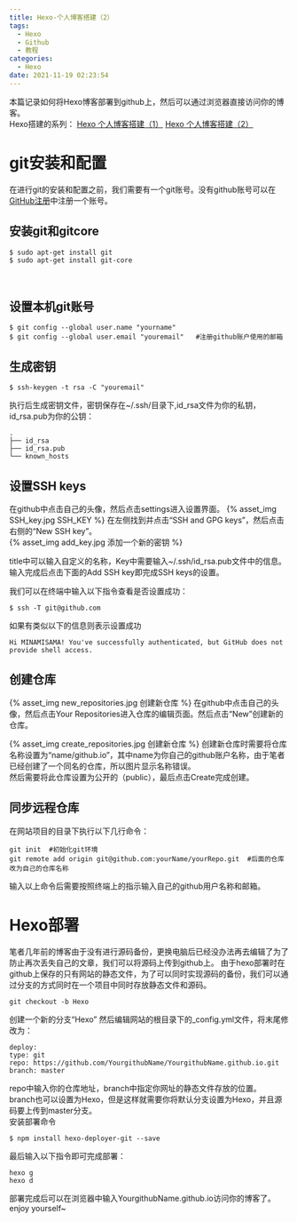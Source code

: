 ```yaml
---
title: Hexo-个人博客搭建（2）
tags:
  - Hexo
  - Github
  - 教程
categories:
  - Hexo
date: 2021-11-19 02:23:54
---
```

本篇记录如何将Hexo博客部署到github上，然后可以通过浏览器直接访问你的博客。</br>
Hexo搭建的系列：
[Hexo 个人博客搭建（1）](https://minamisama.github.io/2021/11/18/Hexo-%E4%B8%AA%E4%BA%BA%E5%8D%9A%E5%AE%A2%E6%90%AD%E5%BB%BA(1)/)
[Hexo 个人博客搭建（2）](https://minamisama.github.io/2021/11/19/Hexo-%E4%B8%AA%E4%BA%BA%E5%8D%9A%E5%AE%A2%E6%90%AD%E5%BB%BA(2)/)

<!--more-->

# git安装和配置
在进行git的安装和配置之前，我们需要有一个git账号。没有github账号可以在[GitHub注册](https://github.com/signup)中注册一个账号。
## 安装git和gitcore
```
$ sudo apt-get install git
$ sudo apt-get install git-core
```
</br>

## 设置本机git账号
```
$ git config --global user.name "yourname"
$ git config --global user.email "youremail"   #注册github账户使用的邮箱
```

## 生成密钥
```
$ ssh-keygen -t rsa -C "youremail"
```
执行后生成密钥文件，密钥保存在~/.ssh/目录下,id_rsa文件为你的私钥，id_rsa.pub为你的公钥：
```
.
├── id_rsa
├── id_rsa.pub
└── known_hosts
```

## 设置SSH keys
在github中点击自己的头像，然后点击settings进入设置界面。
{% asset_img SSH_key.jpg SSH_KEY %}
在左侧找到并点击“SSH and GPG keys”，然后点击右侧的“New SSH key”。
</br>
{% asset_img add_key.jpg 添加一个新的密钥 %}

title中可以输入自定义的名称，Key中需要输入~/.ssh/id_rsa.pub文件中的信息。输入完成后点击下面的Add SSH key即完成SSH keys的设置。

我们可以在终端中输入以下指令查看是否设置成功：
```
$ ssh -T git@github.com
```
如果有类似以下的信息则表示设置成功
```
Hi MINAMISAMA! You've successfully authenticated, but GitHub does not provide shell access. 
```

## 创建仓库
{% asset_img new_repositories.jpg 创建新仓库 %}
在github中点击自己的头像，然后点击Your Repositories进入仓库的编辑页面。然后点击“New”创建新的仓库。

{% asset_img create_repositories.jpg 创建新仓库 %}
创建新仓库时需要将仓库名称设置为“name/github.io”，其中name为你自己的github账户名称，由于笔者已经创建了一个同名的仓库，所以图片显示名称错误。</br>
然后需要将此仓库设置为公开的（public），最后点击Create完成创建。

## 同步远程仓库
在网站项目的目录下执行以下几行命令：
```
git init  #初始化git环境
git remote add origin git@github.com:yourName/yourRepo.git  #后面的仓库改为自己的仓库名称
```
输入以上命令后需要按照终端上的指示输入自己的github用户名称和邮箱。

# Hexo部署
笔者几年前的博客由于没有进行源码备份，更换电脑后已经没办法再去编辑了为了防止再次丢失自己的文章，我们可以将源码上传到github上。
由于hexo部署时在github上保存的只有网站的静态文件，为了可以同时实现源码的备份，我们可以通过分支的方式同时在一个项目中同时存放静态文件和源码。

```
git checkout -b Hexo
```
创建一个新的分支“Hexo”
然后编辑网站的根目录下的_config.yml文件，将末尾修改为：
```
deploy:
type: git
repo: https://github.com/YourgithubName/YourgithubName.github.io.git
branch: master
```
repo中输入你的仓库地址，branch中指定你网址的静态文件存放的位置。
branch也可以设置为Hexo，但是这样就需要你将默认分支设置为Hexo，并且源码要上传到master分支。</br>
安装部署命令
```
$ npm install hexo-deployer-git --save
```


最后输入以下指令即可完成部署：
```
hexo g
hexo d
```

部署完成后可以在浏览器中输入YourgithubName.github.io访问你的博客了。
enjoy yourself~

